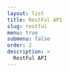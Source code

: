 ```yaml
---
layout: list
title: RestFul API
slug: restful
menu: true
submenu: false
order: 2
description: >
  RestFul API
---
```


